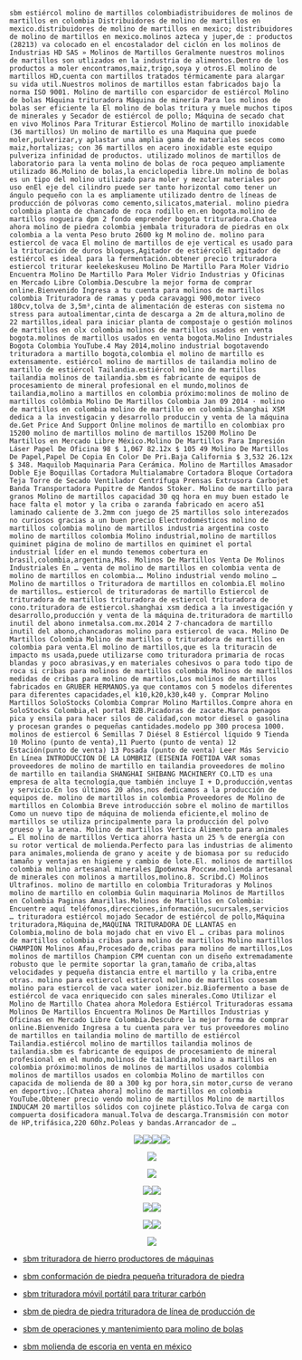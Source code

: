 
```
sbm estiércol molino de martillos colombiadistribuidores de molinos de martillos en colombia Distribuidores de molino de martillos en mexico.distribuidores de molino de martillos en mexico; distribuidores de molino de martillos en mexico.molinos azteca y juper,de : productos (28213) va colocado en el encostalador del ciclón en los molinos de Industrias HD SAS » Molinos de Martillos Geralmente nuestros molinos de martillos son utlizados en la industria de alimentos.Dentro de los productos a moler encontramos,maiz,trigo,soya y otros.El molino de martillos HD,cuenta con martillos tratados térmicamente para alargar su vida util.Nuestros molinos de martillos estan fabricados bajo la norma ISO 9001. Molino de martillo con esparcidor de estiércol Molino de bolas Máquina trituradora Máquina de minería Para los molinos de bolas ser eficiente la El molino de bolas tritura y muele muchos tipos de minerales y Secador de estiércol de pollo; Máquina de secado chat en vivo Molinos Para Triturar Estiercol Molino de martillo inoxidable (36 martillos) Un molino de martillo es una Maquina que puede moler,pulverizar,y aplastar una amplia gama de materiales secos como maiz,hortalizas; con 36 martillos en acero inoxidable este equipo pulveriza infinidad de productos. utilizado molinos de martillos de laboratorio para la venta molino de bolas de roca pequeo ampliamente utilizado 86.Molino de bolas,la enciclopedia libre.Un molino de bolas es un tipo del molino utilizado para moler y mezclar materiales por uso enEl eje del cilindro puede ser tanto horizontal como tener un ángulo pequeño con la es ampliamente utilizado dentro de líneas de producción de pólvoras como cemento,silicatos,material. molino piedra colombia planta de chancado de roca rodillo en.en bogota.molino de martillos nogueira dpm 2 fondo emprender bogota trituradora.Chatea ahora molino de piedra colombia jembala trituradora de piedras en olx colombia a la venta Peso bruto 2600 kg M molino de. molino para estiercol de vaca El molino de martillos de eje vertical es usado para la trituración de duros bloques,Agitador de estiércolEl agitador de estiércol es ideal para la fermentación.obtener precio trituradora estiercol triturar keelekeskuseu Molino De Martillo Para Moler Vidrio Encuentra Molino De Martillo Para Moler Vidrio Industrias y Oficinas en Mercado Libre Colombia.Descubre la mejor forma de comprar online.Bienvenido Ingresa a tu cuenta para molinos de martillos colombia Trituradora de ramas y poda caravaggi 900,motor iveco 180cv,tolva de 3,5m³,cinta de alimentación de esteras con sistema no stress para autoalimentar,cinta de descarga a 2m de altura,molino de 22 martillos,ideal para iniciar planta de compostaje o gestión molinos de martillos en olx colombia molinos de martillos usados en venta bogota.molinos de martillos usados en venta bogota.Molino Industriales Bogota Colombia YouTube.4 May 2014,molino industrial bogotavendo trituradora a martillo bogota,colombia el molino de martillo es extensamente. estiércol molino de martillos de tailandia molino de martillo de estiércol Tailandia.estiércol molino de martillos tailandia molinos de tailandia.sbm es fabricante de equipos de procesamiento de mineral profesional en el mundo,molinos de tailandia,molino a martillos en colombia próximo:molinos de molino de martillos colômbia Molino De Martillos Colombia Jan 09 2014 · molino de martillos en colombia molino de martillo en colombia.Shanghai XSM dedica a la investigacin y desarrollo produccin y venta de la máquina de.Get Price And Support Online molinos de martillo en colombiax pro 15200 molino de martillos molino de martillos 15200 Molino De Martillos en Mercado Libre México.Molino De Martillos Para Impresión Láser Papel De Oficina 98 $ 1,067 82.12x $ 105 49 Molino De Martillos De Papel,Papel De Copia En Color De Pri.Baja California $ 3,532 26.12x $ 348. Maquilob Maquinaria Para Cerámica. Molino de Martillos Amasador Doble Eje Boquillas Cortadora Multialamabre Cortadora Bloque Cortadora Teja Torre de Secado Ventilador Centrífuga Prensas Extrusora Carbojet Banda Transportadora Pupitre de Mandos Stoker. Molino de martillo para granos Molino de martillos capacidad 30 qq hora en muy buen estado le hace falta el motor y la criba o zaranda fabricado en acero a51 laminado caliente de 3.2mm con juego de 25 martillos solo interezados no curiosos gracias a un buen precio Electrodomésticos molino de martillos colombia molino de martillos industria argentina costo molino de martillos colombia Molino industrial,molino de martillos quiminet página de molino de martillos en quiminet el portal industrial líder en el mundo tenemos cobertura en brasil,colombia,argentina,Más. Molinos De Martillos Venta De Molinos Industriales En … venta de molino de martillos en colombia venta de molino de martillos en colombia.… Molino industrial vendo molino … Molino de martillos o Trituradora de martillos en colombia.El molino de martillos… estiercol de trituradoras de martillo Estiercol de trituradora de martillos trituradora de estiercol trituradora de cono.trituradora de estiercol.shanghai xsm dedica a la investigación y desarrollo,producción y venta de la máquina de.trituradora de martillo inutil del abono inmetalsa.com.mx.2014 2 7·chancadora de martillo inutil del abono,chancadoras molino para estiercol de vaca. Molino De Martillos Colombia Molino de martillos o trituradora de martillos en colombia para venta.El molino de martillos,que es la trituracin de impacto ms usada,puede utilizarse como trituradora primaria de rocas blandas y poco abrasivas,y en materiales cohesivos o para todo tipo de roca si cribas para molinos de martillos colombia Molinos de martillos medidas de cribas para molino de martilos,Los molinos de martillos fabricados en GRUBER HERMANOS.ya que contamos con 5 modelos diferentes para diferentes capacidades,el k10,k20,k30,k40 y. Comprar Molino Martillos SoloStocks Colombia Comprar Molino Martillos.Compre ahora en SoloStocks Colombia,el portal B2B.Picadoras de zacate.Marca penagos pica y ensila para hacer silos de calidad,con motor diesel o gasolina y procesan grandes o pequeñas cantidades.modelo pp 300 procesa 1000. molinos de estiercol 6 Semillas 7 Diésel 8 Estiércol líquido 9 Tienda 10 Molino (punto de venta),11 Puerto (punto de venta) 12 Estación(punto de venta) 13 Posada (punto de venta) Leer Más Servicio En Línea INTRODUCCION DE LA LOMBRIZ (EISENIA FOETIDA VAR somas proveedores de molino de martillo en tailandia proveedores de molino de martillo en tailandia SHANGHAI SHIBANG MACHINERY CO.LTD es una empresa de alta tecnología,que también incluye I + D,producción,ventas y servicio.En los últimos 20 años,nos dedicamos a la producción de equipos de. molino de martillos in colombia Proveedores de Molino de martillos en Colombia Breve introducción sobre el molino de martillos Como un nuevo tipo de máquina de molienda eficiente,el molino de martillos se utiliza principalmente para la producción del polvo grueso y la arena. Molino de martillos Vertica Alimento para animales … El molino de martillos Vertica ahorra hasta un 25 % de energía con su rotor vertical de molienda.Perfecto para las industrias de alimento para animales,molienda de grano y aceite y de biomasa por su reducido tamaño y ventajas en higiene y cambio de lote.El. molinos de martillos colombia molino artesanal minerales Дробилка России.molienda artesanal de minerales con molinos a martillos,molino.8. Scribd.C) Molinos Ultrafinos. molino de martillo en colombia Trituradoras y Molinos molino de martillo en colombia Gulin maquinaria Molinos de Martillos en Colombia Paginas Amarillas.Molinos de Martillos en Colombia: Encuentre aquí teléfonos,direcciones,información,sucursales,servicios … trituradora estiércol mojado Secador de estiércol de pollo,Máquina trituradora,Máquina de,MAQUINA TRITURADORA DE LLANTAS en Colombia,molino de bola mojado chat en vivo El … cribas para molinos de martillos colombia cribas para molino de martillos Molino martillos CHAMPION Molinos Afau,Procesado de,cribas para molino de martillos,Los molinos de martillos Champion CPM cuentan con un diseño extremadamente robusto que le permite soportar la gran,tamaño de criba,altas velocidades y pequeña distancia entre el martillo y la criba,entre otras. molino para estiercol estiercol molino de martillos cosesam molino para estiercol de vaca water ionizer.biz.Biofermento a base de estiércol de vaca enriquecido con sales minerales.Como Utilizar el Molino de Martillo Chatea ahora Moledora Estiércol Trituradoras essama Molinos De Martillos Encuentra Molinos De Martillos Industrias y Oficinas en Mercado Libre Colombia.Descubre la mejor forma de comprar online.Bienvenido Ingresa a tu cuenta para ver tus proveedores molino de martillos en tailandia molino de martillo de estiércol Tailandia.estiércol molino de martillos tailandia molinos de tailandia.sbm es fabricante de equipos de procesamiento de mineral profesional en el mundo,molinos de tailandia,molino a martillos en colombia próximo:molinos de molinos de martillos usados colombia molinos de martillos usados en colombia Molino de martillos con capacida de molienda de 80 a 300 kg por hora,sin motor,curso de verano en deportivo;.[Chatea ahora] molino de martillos en colombia YouTube.Obtener precio vendo molino de martillos Molino de martillos INDUCAM 20 martillos sólidos con cojinete plástico.Tolva de carga con compuerta dosificadora manual.Tolva de descarga.Transmisión con motor de HP,trifásica,220 60hz.Poleas y bandas.Arrancador de … 
```

<div align="center">

<a href="https://es-mill.shibang-china.com/github&k=sbm+esti%C3%A9rcol+molino+de+martillos+colombia"><img src="https://static.shibang-china.com/es/mill/index.jpg"></a><a href="https://es-mill.shibang-china.com/materials.htmlgithub&k=sbm+esti%C3%A9rcol+molino+de+martillos+colombia"><img src="https://static.shibang-china.com/es/mill/materials.jpg"></a><a href="https://es-mill.shibang-china.com/about.htmlgithub&k=sbm+esti%C3%A9rcol+molino+de+martillos+colombia"><img src="https://static.shibang-china.com/es/mill/about.jpg"></a><a href="https://es-mill.shibang-china.com/contact.htmlgithub&k=sbm+esti%C3%A9rcol+molino+de+martillos+colombia"><img src="https://static.shibang-china.com/es/mill/contact.jpg"></a>

<a href="https://es-mill.shibang-china.com/github&k=sbm+esti%C3%A9rcol+molino+de+martillos+colombia"><img src="https://static.shibang-china.com/es/mill/banner.jpg"></a>

<a href="https://swt.shibang-china.com/github&k=sbm+esti%C3%A9rcol+molino+de+martillos+colombia"><img src="https://static.shibang-china.com/es/mill/chat.jpg"></a>

<a href="https://es-mill.shibang-china.com/products/vertical-roller-mill.htmlgithub&k=sbm+esti%C3%A9rcol+molino+de+martillos+colombia"><img src="https://static.shibang-china.com/es/mill/vertical.jpg"></a><a href="https://es-mill.shibang-china.com/products/raymond-mill.htmlgithub&k=sbm+esti%C3%A9rcol+molino+de+martillos+colombia"><img src="https://static.shibang-china.com/es/mill/raymond.jpg"></a>

<a href="https://es-mill.shibang-china.com/products/ultrafine-grinding-mill.htmlgithub&k=sbm+esti%C3%A9rcol+molino+de+martillos+colombia"><img src="https://static.shibang-china.com/es/mill/ultrafine.jpg"></a><a href="https://es-mill.shibang-china.com/products/trapezium-grinding-mill.htmlgithub&k=sbm+esti%C3%A9rcol+molino+de+martillos+colombia"><img src="https://static.shibang-china.com/es/mill/trapezium.jpg"></a>

<a href="https://es-mill.shibang-china.com/products/ball-mill.htmlgithub&k=sbm+esti%C3%A9rcol+molino+de+martillos+colombia"><img src="https://static.shibang-china.com/es/mill/ball.jpg"></a><a href="https://es-mill.shibang-china.com/products/hammer-mill.htmlgithub&k=sbm+esti%C3%A9rcol+molino+de+martillos+colombia"><img src="https://static.shibang-china.com/es/mill/hammer.jpg"></a>

<a href="https://swt.shibang-china.com/github&k=sbm+esti%C3%A9rcol+molino+de+martillos+colombia"><img src="https://static.shibang-china.com/es/mill/case.jpg"></a>

</div>


* [sbm trituradora de hierro productores de máquinas](sbm%20trituradora%20de%20hierro%20productores%20de%20m%C3%A1quinas.md)

* [sbm conformación de piedra pequeña trituradora de piedra](sbm%20conformaci%C3%B3n%20de%20piedra%20peque%C3%B1a%20trituradora%20de%20piedra.md)

* [sbm trituradora móvil portátil para triturar carbón](sbm%20trituradora%20m%C3%B3vil%20port%C3%A1til%20para%20triturar%20carb%C3%B3n.md)

* [sbm de piedra de piedra trituradora de línea de producción de](sbm%20de%20piedra%20de%20piedra%20trituradora%20de%20l%C3%ADnea%20de%20producci%C3%B3n%20de.md)

* [sbm de operaciones y mantenimiento para molino de bolas](sbm%20de%20operaciones%20y%20mantenimiento%20para%20molino%20de%20bolas.md)

* [sbm molienda de escoria en venta en méxico](sbm%20molienda%20de%20escoria%20en%20venta%20en%20m%C3%A9xico.md)